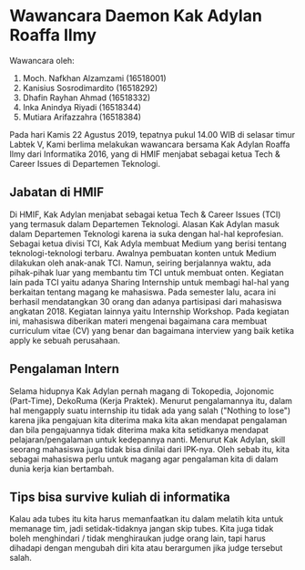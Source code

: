 # Wawancara Daemon Kak Adylan Roaffa Ilmy
Wawancara oleh:
1. Moch. Nafkhan Alzamzami (16518001)
2. Kanisius Sosrodimardito (16518292)
3. Dhafin Rayhan Ahmad     (16518332)
4. Inka Anindya Riyadi     (16518344)
5. Mutiara Arifazzahra     (16518384)

Pada hari Kamis 22 Agustus 2019, tepatnya pukul 14.00 WIB di selasar timur Labtek V, Kami berlima melakukan wawancara bersama Kak Adylan Roaffa Ilmy dari Informatika 2016, yang di HMIF menjabat sebagai ketua Tech & Career Issues di Departemen Teknologi.


## Jabatan di HMIF
Di HMIF, Kak Adylan menjabat sebagai ketua Tech & Career Issues (TCI) yang termasuk dalam Departemen Teknologi. Alasan Kak Adylan masuk dalam Departemen Teknologi karena ia suka dengan hal-hal keprofesian. Sebagai ketua divisi TCI, Kak Adyla membuat Medium yang berisi tentang teknologi-teknologi terbaru. Awalnya pembuatan konten untuk Medium dilakukan oleh anak-anak TCI. Namun, seiring berjalannya waktu, ada pihak-pihak luar yang membantu tim TCI untuk membuat onten. Kegiatan lain pada TCI yaitu adanya Sharing Internship untuk membagi hal-hal yang berkaitan tentang magang ke mahasiswa. Pada semester lalu, acara ini berhasil mendatangkan 30 orang dan adanya partisipasi dari mahasiswa angkatan 2018. Kegiatan lainnya yaitu Internship Workshop. Pada kegiatan ini, mahasiswa diberikan materi mengenai bagaimana cara membuat curriculum vitae (CV) yang benar dan bagaimana interview yang baik ketika apply ke sebuah perusahaan.

## Pengalaman Intern
Selama hidupnya Kak Adylan pernah magang di Tokopedia, Jojonomic (Part-Time), DekoRuma (Kerja Praktek). Menurut pengalamannya itu, dalam hal mengapply suatu internship itu tidak ada yang salah ("Nothing to lose") karena jika pengajuan kita diterima maka kita akan mendapat pengalaman dan bila pengajuannya tidak diterima maka kita setidkanya mendapat pelajaran/pengalaman untuk kedepannya nanti. Menurut Kak Adylan, skill seorang mahasiswa juga tidak bisa dinilai dari IPK-nya. Oleh sebab itu, kita sebagai mahasiswa perlu untuk magang agar pengalaman kita di dalam dunia kerja kian bertambah. 


## Tips bisa survive kuliah di informatika
Kalau ada tubes itu kita harus memanfaatkan itu dalam melatih kita untuk memanage tim, jadi setidak-tidaknya jangan skip tubes. Kita juga tidak boleh menghindari / tidak menghiraukan judge orang lain, tapi harus dihadapi dengan mengubah diri kita atau berargumen jika judge tersebut salah.
